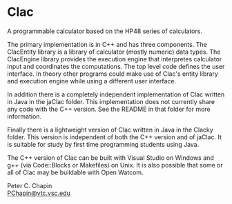 Clac
====

A programmable calculator based on the HP48 series of calculators.

The primary implementation is in C++ and has three components. The ClacEntity library is a
library of calculator (mostly numeric) data types. The ClacEngine library provides the execution
engine that interpretes calculator input and coordinates the computations. The top level code
defines the user interface. In theory other programs could make use of Clac's entity library and
execution engine while using a different user interface.

In addition there is a completely independent implementation of Clac written in Java in the
jaClac folder. This implementation does not currently share any code with the C++ version. See
the README in that folder for more information.

Finally there is a lightweight version of Clac written in Java in the Clacky folder. This
version is independent of both the C++ version and of jaClac. It is suitable for study by first
time programming students using Java.

The C++ version of Clac can be built with Visual Studio on Windows and g++ (via Code::Blocks or
Makefiles) on Unix. It is also possible that some or all of Clac may be buildable with Open
Watcom.

Peter C. Chapin  
PChapin@vtc.vsc.edu
